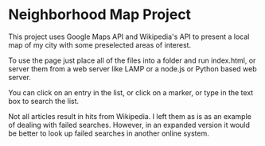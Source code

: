 Neighborhood Map Project
========================

This project uses Google Maps API and Wikipedia's API to present a local map of my city with some preselected areas of interest.

To use the page just place all of the files into a folder and run index.html, or server them from a web server like LAMP or a node.js or Python based web server.

You can click on an entry in the list,
or click on a marker,
or type in the text box to search the list.

Not all articles result in hits from Wikipedia. I left them as is as an example of dealing with failed searches. However, in an expanded version it would be better to look up failed searches in another online system.
